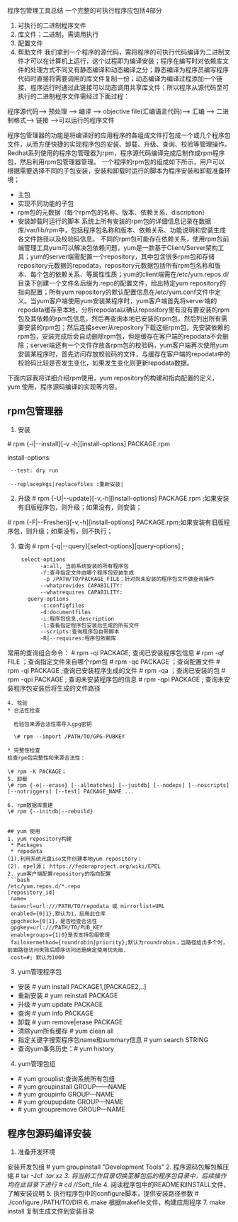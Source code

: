 程序包管理工具总结
一个完整的可执行程序应包括4部分
  1. 可执行的二进制程序文件
  2. 库文件；二进制，需调用执行
  3. 配置文件
  4. 帮助文件
我们拿到一个程序的源代码，需将程序的可执行代码编译为二进制文件才可以在计算机上运行，这个过程即为编译安装；程序在编写时对依赖库文件的处理方式不同又有静态编译和动态编译之分；静态编译为程序员编写程序代码时直接将需要调用的库文件复制一份；动态编译为编译过程添加一个链接，程序运行时通过此链接可以动态调用共享库文件；所以程序从源代码至可执行的二进制程序文件需经过下面过程：

程序源代码--> 预处理 --> 编译 --> objective file(汇编语言代码)--> 汇编 --> 二进制格式--> 链接 -->可以运行的程序文件

程序包管理器的功能是将编译好的应用程序的各组成文件打包成一个或几个程序包文件，从而方便快捷的实现程序包的安装、卸载、升级、查询、校验等管理操作。Redhat系列使用的程序包管理器为rpm，程序源代码编译完成后制作成rpm程序包，然后利用rpm包管理器管理。
一个程序的rpm包的组成如下所示，用户可以根据需要选择不同的子包安装，安装和卸载时运行的脚本为程序安装和卸载准备环境；
 + 主包
 + 实现不同功能的子包
 + rpm包的元数据（每个rpm包的名称、版本、依赖关系、discription）
 + 安装卸载时运行的脚本
系统上所有安装的rpm包的详细信息记录在数据库/var/lib/rpm中，包括程序包名称和版本、依赖关系、功能说明和安装生成各文件路径以及校验码信息。
不同的rpm包可能存在依赖关系，使用rpm包前端管理工具yum可以解决包依赖问题，yum是一款基于Client/Server架构工具；yum的server端需配置一个repository，其中包含很多rpm包和存储repository元数据的repodata，repository元数据包括所有rpm包名称和版本、每个包的依赖关系、等属性性质；yum的client端需在/etc/yum.repos.d/目录下创建一个文件名后缀为.repo的配置文件，给出特定yum repository的指向配置；所有yum repository的默认配置信息在/etc/yum.conf文件中定义。当yum客户端使用yum安装某程序时，yum客户端首先将server端的repodata缓存至本地，分析repodata以确认repository里有没有要安装的rpm包及其依赖的rpm包信息，然后再查询本地已安装的rpm包，然后列出所有需要安装的rpm包；然后连接sever从repository下载这些rpm包，先安装依赖的rpm包，安装完成后会自动删除rpm包，但是缓存在客户端的repodata不会删除；server端还有一个文件存放各rpm包的校验码，yum客户端再次使用yum安装某程序时，首先访问存放校验码的文件，与缓存在客户端的repodata中的校验码比较是否发生变化，如果发生变化则更新repodata数据。

下面内容我将详细介绍rpm使用，yum repository的构建和指向配置的定义，yum 使用，程序源码编译的实现等内容。

## rpm包管理器
1. 安装

  \# rpm {-i|--install}[-v -h][install-options] PACKAGE.rpm

 install-options:

     --test: dry run

     --replacepkgs|replacefiles :重新安装|
2. 升级
  \# rpm {-U|--update}[-v,-h][install-options] PACKAGE.rpm ;如果安装有旧版程序包，则升级；如果没有，则安装；

  \# rpm {-F|--Freshen}[-v,-h][install-options] PACKAGE.rpm;如果安装有旧版程序包，则升级；如果没有，则不执行；

3. 查询
  \# rpm {-q|--query}[select-options][query-options] ;
   ```bash
    select-options 
          -a:all, 当前系统安装的所有程序包
          -f:查寻指定文件由哪个程序包安装生成
           -p /PATH/TO/PACKAGE_FILE：针对尚未安装的程序包文件做查询操作
          --whatprovides CAPABILITY:
          --whatrequires CAPABILITY:
      query-options 
          -c:configfiles
          -d:documentfiles         
          -i:程序包信息,description
          -l:查看指定程序包安装后生成的所有文件
          --scripts:查询程序包自带脚本
          -R|--requires:程序包依赖库
  常用的查询组合命令：
      \# rpm -qi PACKAGE; 查询已安装程序包信息
   \# rpm -qf FILE ；查询指定文件来自哪个rpm包
   \# rpm -qc PACKAGE ；查询配置文件
   \# rpm -ql PACKAGE ;查询已安装程序生成的文件
   \# rpm -qa ；查询已安装的包
   \# rpm -qpi PACKAGE ; 查询未安装程序包的信息
   \# rpm -qpl PACKAGE ; 查询未安装程序包安装后将生成的文件路径
  ```   
4. 校验
  * 合法性检查

    检验包来源合法性需导入gpg密钥

    \# rpm --import /PATH/TO/GPG-PUBKEY

  * 完整性检查
 检查rpm包完整性和来源合法性：

\# rpm -K PACKAGE；
5. 卸载
 \# rpm {-e|--erase} [--allmatches] [--justdb] [--nodeps] [--noscripts] [--notriggers] [--test] PACKAGE_NAME ...

6. rpm数据库重建
 \# rpm {--initdb|--rebuild}


## yum 使用
1. yum repository构建
   * Packages
   * repodata
 (1).利用系统光盘iso文件创建本地yum repository；
 (2). epel源； https://fedoraproject.org/wiki/EPEL
2. yum客户端配置repository的指向配置
```bash
 /etc/yum.repos.d/*.repo
  [repository_id] 
   name=
   baseurl=url:///PATH/TO/repodata 或 mirrorlist=URL
   enabled={0|1},默认为1，启用此仓库
   gpgcheck={0|1}，是否检查合法性
   gpgkey=url:///PATH/TO/PUB_KEY
   enablegroups={1|0}是否支持包组管理
   failovermethod={roundrobin|priority};默认为roundrobin；当路径给出多个时，前面路径访问失败后顺序访问还是确定使用优先级，
   cost=#; 默认为1000 
```
3. yum管理程序包
  * 安装 # yum install PACKAGE1,[PACKAGE2,..]
  * 重新安装 # yum reinstall  PACKAGE
  * 升级 # yum update PACKAGE
  * 查询 # yum info PACKAGE
  * 卸载 # yum remove|erase PACKAGE
  * 清除yum所有缓存 # yum clean all
  * 指定关键字搜索程序包name和summary信息 # yum search STRING
  * 查询yum事务历史：# yum history
4. yum管理包组
  * \# yum grouplist;查询系统所有包组
  * \# yum groupinstall GROUP——NAME
  * \# yum groupinfo GROUP—NAME 
  * \# yum groupupdate GROUP—NAME
  * \# yum groupremove GROUP—NAME

## 程序包源码编译安装
1. 准备开发环境

  安装开发包组
   \# yum groupinstall  "Development Tools"
2. 程序源码包解包解压缩
   \# tar -Jcf *.tar.xz
3. 将当前工作目录切换至解包后的程序包目录中，后续操作均在此目录下进行
   \# cd /*/Soft_file
4. 阅读程序包中的README和INSTALL文件，了解安装说明
5. 执行程序包中的configure脚本，提供安装路径参数
   \# ./configure /PATH/TO/DIR
6. make
   根据makefile文件，构建应用程序
7. make install
   复制生成文件到安装目录